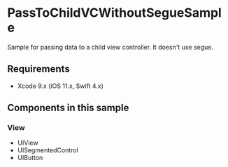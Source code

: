 # PassToChildVCWithoutSegueSample
Sample for passing data to a child view controller. It doesn't use segue.

## Requirements
- Xcode 9.x (iOS 11.x, Swift 4.x)

## Components in this sample
### View
- UIView
- UISegmentedControl
- UIButton


